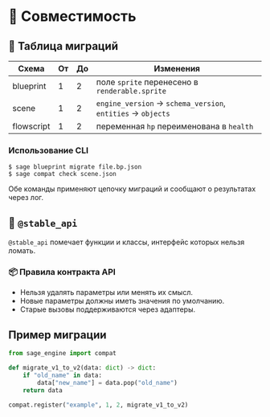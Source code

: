 # 📘 Совместимость

## 🔹 Таблица миграций

| Схема | От | До | Изменения |
|-------|----|----|-----------|
| blueprint | 1 | 2 | поле `sprite` перенесено в `renderable.sprite` |
| scene | 1 | 2 | `engine_version` → `schema_version`, `entities` → `objects` |
| flowscript | 1 | 2 | переменная `hp` переименована в `health` |

### Использование CLI

```
$ sage blueprint migrate file.bp.json
$ sage compat check scene.json
```

Обе команды применяют цепочку миграций и сообщают о результатах через лог.

## 🔹 `@stable_api`

`@stable_api` помечает функции и классы, интерфейс которых нельзя ломать.

### 📦 Правила контракта API

- Нельзя удалять параметры или менять их смысл.
- Новые параметры должны иметь значения по умолчанию.
- Старые вызовы поддерживаются через адаптеры.

## Пример миграции

```python
from sage_engine import compat

def migrate_v1_to_v2(data: dict) -> dict:
    if "old_name" in data:
        data["new_name"] = data.pop("old_name")
    return data

compat.register("example", 1, 2, migrate_v1_to_v2)
```
